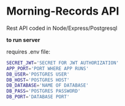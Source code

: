 # Morning-Records API

Rest API coded in Node/Express/Postgresql

**to run server**

requires .env file:

```sh
SECRET_JWT='SECRET FOR JWT AUTHORIZATION'
APP_PORT='PORT WHERE APP RUNS'
DB_USER='POSTGRES USER'
DB_HOST='POSTGRES HOST'
DB_DATABASE='NAME OF DATABASE'
DB_PASS='POSTGRES PASSWORD'
DB_PORT='DATABASE PORT'
```
